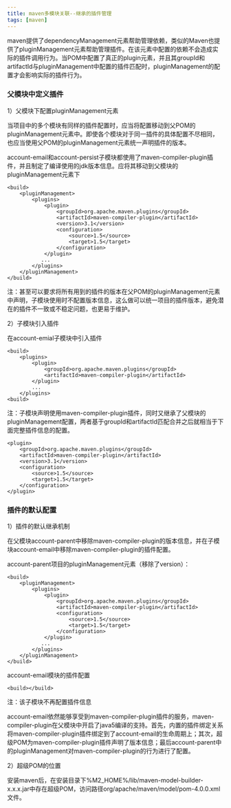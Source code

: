 ```yaml
---
title: maven多模块关联--继承的插件管理
tags: [maven]
---
```


maven提供了dependencyManagement元素帮助管理依赖，类似的Maven也提供了pluginManagement元素帮助管理插件。在该元素中配置的依赖不会造成实际的插件调用行为。当POM中配置了真正的plugin元素，并且其groupId和artifactId与pluginManagement中配置的插件匹配时，pluginManagement的配置才会影响实际的插件行为。

### 父模块中定义插件

1）父模块下配置pluginManagement元素

当项目中的多个模块有同样的插件配置时，应当将配置移动到父POM的pluginManagement元素中。即使各个模块对于同一插件的具体配置不尽相同，也应当使用父POM的pluginManagement元素统一声明插件的版本。

account-email和account-persist子模块都使用了maven-compiler-plugin插件，并且制定了编译使用的jdk版本信息。应将其移动到父模块的pluginManagement元素下

```
<build>
    <pluginManagement>
        <plugins>
            <plugin>
                <groupId>org.apache.maven.plugins</groupId>
                <artifactId>maven-compiler-plugin</artifactId>
                <version>3.1</version>
                <configuration>
                    <source>1.5</source>
                    <target>1.5</target>
                </configuration>
            </plugin>
           ...
        </plugins>
    </pluginManagement>
</build>
```

注：甚至可以要求将所有用到的插件的版本在父POM的pluginManagement元素中声明，子模块使用时不配置版本信息，这么做可以统一项目的插件版本，避免潜在的插件不一致或不稳定问题，也更易于维护。

2）子模块引入插件

在account-emial子模块中引入插件

```
<build>
    <plugins>
        <plugin>
            <groupId>org.apache.maven.plugins</groupId>
            <artifactId>maven-compiler-plugin</artifactId>
        </plugin>
        ...
    </plugins>
<build>
```

注：子模块声明使用maven-compiler-plugin插件，同时又继承了父模块的pluginManagement配置，两者基于groupId和artifactId匹配合并之后就相当于下面完整插件信息的配置。

```
<plugin>
    <groupId>org.apache.maven.plugins</groupId>
    <artifactId>maven-compiler-plugin</artifactId>
    <version>3.1</version>
    <configuration>
        <source>1.5</source>
        <target>1.5</target>
    </configuration>
</plugin>
```

### 插件的默认配置

1）插件的默认继承机制

在父模块account-parent中移除maven-compiler-plugin的版本信息，并在子模块account-email中移除maven-compiler-plugin的插件配置。

account-parent项目的pluginManagement元素（移除了version）：

```
<build>
    <pluginManagement>
        <plugins>
            <plugin>
                <groupId>org.apache.maven.plugins</groupId>
                <artifactId>maven-compiler-plugin</artifactId>
                <configuration>
                    <source>1.5</source>
                    <target>1.5</target>
                </configuration>
            </plugin>
           ...
        </plugins>
    </pluginManagement>
</build>
```

account-email模块的插件配置

```
<build></build>
```

注：该子模块不再配置插件信息

account-email依然能够享受到maven-compiler-plugin插件的服务，maven-compiler-plugin在父模块中开启了java5编译的支持。首先，内置的插件绑定关系将maven-compiler-plugin插件绑定到了account-email的生命周期上；其次，超级POM为maven-compiler-plugin插件声明了版本信息；最后account-parent中的pluginManagement对maven-compiler-plugin的行为进行了配置。

2）超级POM的位置

安装maven后，在安装目录下%M2_HOME%/lib/maven-model-builder-x.x.x.jar中存在超级POM，访问路径org/apache/maven/model/pom-4.0.0.xml文件。